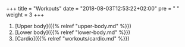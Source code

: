 +++
title = "Workouts"
date = "2018-08-03T12:53:22+02:00"
pre = "<i class='fa fa-angle-right'></i> "
weight = 3
+++

1. [Upper body]({{% relref "upper-body.md" %}})
2. [Lower body]({{% relref "lower-body.md" %}})
3. [Cardio]({{% relref "workouts/cardio.md" %}})
